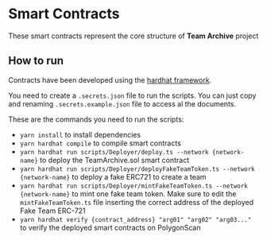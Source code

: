 # Smart Contracts

These smart contracts represent the core structure of **Team Archive** project

## How to run

Contracts have been developed using the [hardhat framework](https://hardhat.org/). 

You need to create a `.secrets.json` file to run the scripts. You can just copy and renaming `.secrets.example.json` file to access al the documents.

These are the commands you need to run the scripts:
* `yarn install` to install dependencies
* `yarn hardhat compile` to compile smart contracts
* `yarn hardhat run scripts/Deployer/deploy.ts --network {network-name}` to deploy the TeamArchive.sol smart contract
* `yarn hardhat run scripts/Deployer/deployFakeTeamToken.ts --network {network-name}` to deploy a fake ERC721 to create a team
* `yarn hardhat run scripts/Deployer/mintFakeTeamToken.ts --network {network-name}` to mint one fake team token.
Make sure to edit the `mintFakeTeamToken.ts` file inserting the correct address of the deployed Fake Team ERC-721
* `yarn hardhat verify {contract_address} "arg01" "arg02" "arg03..."` to verify the deployed smart contracts on PolygonScan
